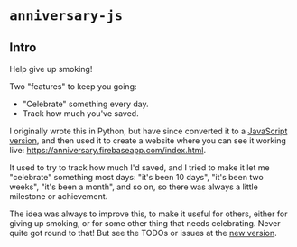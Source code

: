 `anniversary-js`
================


Intro
-----

Help give up smoking!

Two "features" to keep you going:

- "Celebrate" something every day.
- Track how much you've saved.

I originally wrote this in Python, but have since converted
it to a [JavaScript version](https://github.com/ayeseeem/anniversary-js), and then used it to create a website where you can see it working live:
<https://anniversary.firebaseapp.com/index.html>.

It used to try to track how much I'd saved, and I tried to make it let me
"celebrate" something most days: "it's been 10 days", "it's been two weeks",
"it's been a month", and so on, so there was always a little milestone or
achievement.

The idea was always to improve this, to make it useful for others, either
for giving up smoking, or for some other thing that needs celebrating.
Never quite got round to that! But see the TODOs or issues at the
[new version](https://github.com/ayeseeem/anniversary-js).
